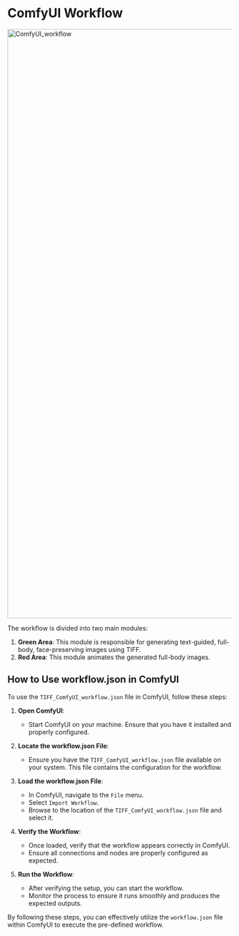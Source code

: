 # ComfyUI Workflow

<img width="1321" alt="ComfyUI_workflow" src="https://github.com/jaechanjo/TIFF/assets/89237860/dde25220-6e85-4217-befe-ab07ff32f3b7">

The workflow is divided into two main modules:

1. **Green Area**: This module is responsible for generating text-guided, full-body, face-preserving images using TIFF.
2. **Red Area**: This module animates the generated full-body images.

## How to Use workflow.json in ComfyUI

To use the `TIFF_ComfyUI_workflow.json` file in ComfyUI, follow these steps:

1. **Open ComfyUI**:
    - Start ComfyUI on your machine. Ensure that you have it installed and properly configured.

2. **Locate the workflow.json File**:
    - Ensure you have the `TIFF_ComfyUI_workflow.json` file available on your system. This file contains the configuration for the workflow.

3. **Load the workflow.json File**:
    - In ComfyUI, navigate to the `File` menu.
    - Select `Import Workflow`.
    - Browse to the location of the `TIFF_ComfyUI_workflow.json` file and select it.

4. **Verify the Workflow**:
    - Once loaded, verify that the workflow appears correctly in ComfyUI.
    - Ensure all connections and nodes are properly configured as expected.

5. **Run the Workflow**:
    - After verifying the setup, you can start the workflow.
    - Monitor the process to ensure it runs smoothly and produces the expected outputs.

By following these steps, you can effectively utilize the `workflow.json` file within ComfyUI to execute the pre-defined workflow.
